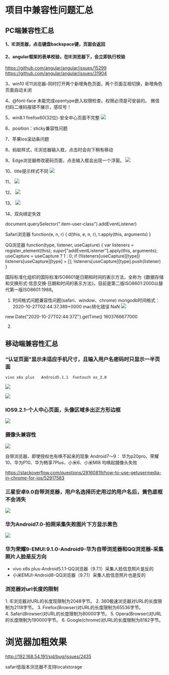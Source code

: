 # 项目中兼容性问题汇总

## PC端兼容性汇总

#### 1、IE浏览器，点击键盘backspace键，页面会返回

#### 2、angular框架的表单校验，在IE浏览器下，会立即执行校验
https://github.com/angular/angular/issues/15299
https://github.com/angular/angular/issues/31904

3、win10 IE11浏览器-同时打开两个新增角色页面，两个页面互相切换，新增角色页面自动关闭

4、@font-face 未能完成opentype嵌入权限检查。权限必须是可安装的。
微信扫码二维码报错不展示，感叹号！

5、win8.1 firefox60(32位)-安全中心页面不完整
![](images/2020-10-19-16-30-19.png)

6、position：sticky兼容性问题

7、苹果ios滚动条问题

8、蚂蚁样式，IE浏览器输入框，点击时会向下稍有移动

9、Edge浏览器修改密码页面，点击输入框会出现一个浮窗。
![](images/2020-10-20-10-35-33.png)

10、title提示样式不同
![](images/2020-10-20-11-37-58.png)

11、
![](images/2020-10-20-11-42-08.png)

12、
![](images/2020-10-20-11-51-49.png)


13、
![](images/2020-10-20-11-52-29.png)

14、双向绑定失效

document.querySelector(".item-user-class").addEventListener)

Safari浏览器
function(e, n, r) {
    d(this, e, n, r), t.apply(this, arguments)
}

QQ浏览器
function(type, listener, useCapture) {
    var listeners = register_element(this);
    _super_["addEventListener"].apply(this, arguments);
    useCapture = useCapture ? 1 : 0;
    if (!listeners[useCapture][type]) listeners[useCapture][type] = [];
    listeners[useCapture][type].push(listener)
}

国际标准化组织的国际标准ISO8601是日期和时间的表示方法，全称为《数据存储和交换形式·信息交换·日期和时间的表示方法》。目前是第二版ISO8601:2000以替代第一版ISO8601:1988。

1. 时间格式问题兼容性问题(safari、window、chrome)
mongodb时间格式：2020-10-27T02:44:37.389+0000 mac转化错误 NaN
![](images/2020-10-26-17-56-31.png)


new Date("2020-10-27T02:44:37Z").getTime()
1603766677000

2. 


## 移动端兼容性汇总

### “认证页面”显示未适应手机尺寸，且输入用户名密码时只显示一半页面
```
vivo x6s plus   Android5.1.1  Funtouch os_3.0
```
![](images/2020-10-22-10-47-30.png)

![](images/2020-10-22-10-50-19.png)

### IOS9.2.1-个人中心页面，头像区域多出正方形边框
![](images/2020-10-22-10-49-27.png)

### 摄像头兼容性

![](images/2020-10-22-10-54-46.png)

自带浏览器，即使授权也有唤不起来的现象
Android7～9： 华为p20pro、荣耀10、华为P10、华为畅享7Plus、小米6、小米MI8 均唤起摄像头失败

https://stackoverflow.com/questions/29160819/how-to-use-getusermedia-in-chrome-for-ios/52917583

### 三星安卓9.0自带浏览器，用户名选择历史用过的用户名后，黄色底框不会消失

![](images/2020-10-22-10-56-07.png)

### 华为Android7.0-拍照采集失败图片下方显示黑色

![](images/2020-10-22-11-05-55.png)

### 华为荣耀9-EMUI:9.1.0-Android9-华为自带浏览器和QQ浏览器-采集照片人脸是反方向

+ vivo x6s plus-Android5.1.1-QQ浏览器（9.7.1）采集人脸信息照片是反的
+ 小米EMUI-Android8-QQ浏览器（9.7.1）采集人脸信息照片也是反的

### 浏览器对url长度的限制

1. IE浏览器对URL的长度现限制为2048字节。
2. 360极速浏览器对URL的长度限制为2118字节。
3. Firefox(Browser)对URL的长度限制为65536字节。
4. Safari(Browser)对URL的长度限制为80000字节。
5. Opera(Browser)对URL的长度限制为190000字节。
6. Google(chrome)对URL的长度限制为8182字节。

# 浏览器加粗效果
http://192.168.54.191/sid/bug/issues/2435

safari低版本浏览器不支持localstorage